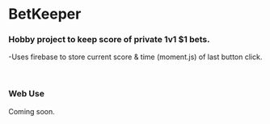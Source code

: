 # BetKeeper
### Hobby project to keep score of private 1v1 $1 bets.
-Uses firebase to store current score & time (moment.js) of last button click.

<br/>

### Web Use

Coming soon.

